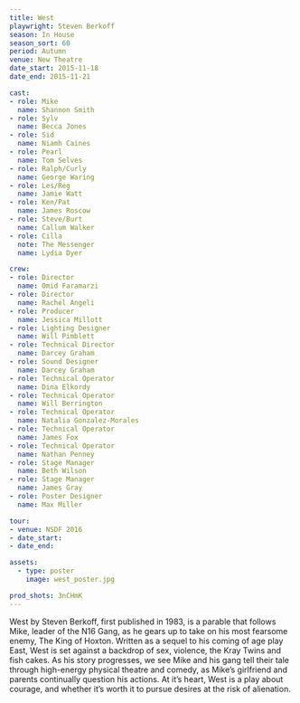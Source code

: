 ```yaml
---
title: West
playwright: Steven Berkoff
season: In House
season_sort: 60
period: Autumn
venue: New Theatre
date_start: 2015-11-18
date_end: 2015-11-21

cast:
- role: Mike
  name: Shannon Smith
- role: Sylv
  name: Becca Jones
- role: Sid
  name: Niamh Caines
- role: Pearl
  name: Tom Selves
- role: Ralph/Curly
  name: George Waring
- role: Les/Reg
  name: Jamie Watt
- role: Ken/Pat
  name: James Roscow
- role: Steve/Burt
  name: Callum Walker
- role: Cilla
  note: The Messenger
  name: Lydia Dyer

crew:
- role: Director
  name: Omid Faramarzi
- role: Director
  name: Rachel Angeli
- role: Producer
  name: Jessica Millott
- role: Lighting Designer
  name: Will Pimblett
- role: Technical Director
  name: Darcey Graham
- role: Sound Designer
  name: Darcey Graham
- role: Technical Operator
  name: Dina Elkordy
- role: Technical Operator
  name: Will Berrington
- role: Technical Operator
  name: Natalia Gonzalez-Morales
- role: Technical Operator
  name: James Fox
- role: Technical Operator
  name: Nathan Penney
- role: Stage Manager
  name: Beth Wilson
- role: Stage Manager
  name: James Gray
- role: Poster Designer
  name: Max Miller

tour:
- venue: NSDF 2016
- date_start:
- date_end:

assets:
  - type: poster
    image: west_poster.jpg

prod_shots: 3nCHmK
---
```


West by Steven Berkoff, first published in 1983, is a parable that follows Mike, leader of the N16 Gang, as he gears up to take on his most fearsome enemy, The
King of Hoxton. Written as a sequel to his coming of age play East, West is set against a backdrop of sex, violence, the Kray Twins and fish cakes. As his story progresses, we see Mike and his gang tell their tale through high-energy physical theatre and comedy, as Mike’s girlfriend and parents continually question his actions. At it’s heart, West is a play about courage, and whether it’s worth it to pursue desires at the risk of alienation.

